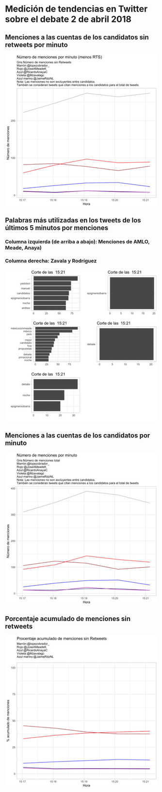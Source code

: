 # Medición de tendencias en Twitter sobre el debate 2 de abril 2018

## Menciones a las cuentas de los candidatos sin retweets por minuto
![alt text](https://github.com/jsp9/debate_01_2018_mx/blob/master/plot_menciones_nort.png)

## Palabras más utilizadas en los tweets de los últimos 5 minutos por menciones
### Columna izquierda (de arriba a abajo): Menciones de AMLO, Meade, Anaya)
### Columna derecha: Zavala y Rodríguez

![alt text](https://github.com/jsp9/debate_01_2018_mx/blob/master/palabras_5mn.png)

## Menciones a las cuentas de los candidatos por minuto
![alt text](https://github.com/jsp9/debate_01_2018_mx/blob/master/plot_menciones.png)

## Porcentaje acumulado de menciones sin retweets
![alt text](https://github.com/jsp9/debate_01_2018_mx/blob/master/plot_menciones_nort_porc.png)



